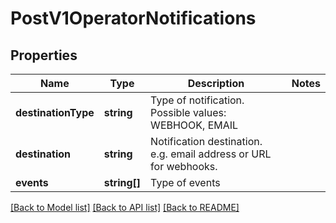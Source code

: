 # PostV1OperatorNotifications

## Properties
Name | Type | Description | Notes
------------ | ------------- | ------------- | -------------
**destinationType** | **string** | Type of notification. Possible values: WEBHOOK, EMAIL | 
**destination** | **string** | Notification destination. e.g. email address or URL for webhooks. | 
**events** | **string[]** | Type of events | 

[[Back to Model list]](../README.md#documentation-for-models) [[Back to API list]](../README.md#documentation-for-api-endpoints) [[Back to README]](../README.md)


